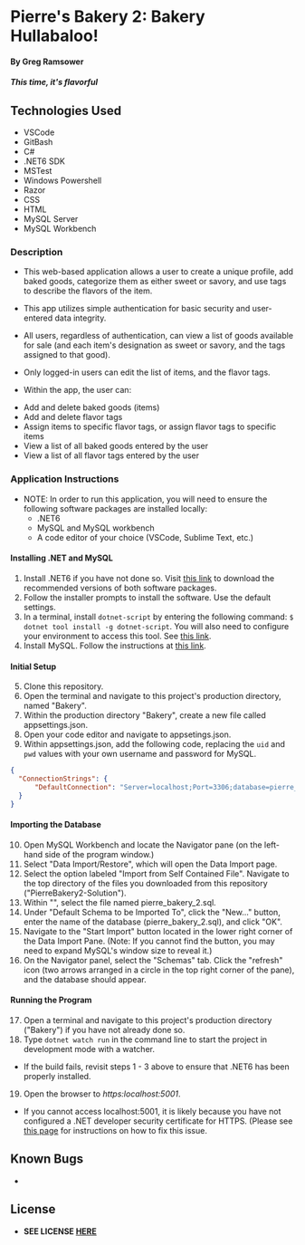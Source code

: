 # Pierre's Bakery 2: Bakery Hullabaloo!

#### By **Greg Ramsower**

##### *This time, it's flavorful*

## Technologies Used
* VSCode
* GitBash
* C#
* .NET6 SDK
* MSTest
* Windows Powershell
* Razor
* CSS
* HTML
* MySQL Server
* MySQL Workbench

### Description
* This web-based application allows a user to create a unique profile, add baked goods, categorize them as either sweet or savory, and use tags to describe the flavors of the item.
* This app utilizes simple authentication for basic security and user-entered data integrity.
* All users, regardless of authentication, can view a list of goods available for sale (and each item's designation as sweet or savory, and the tags assigned to that good).
* Only logged-in users can edit the list of items, and the flavor tags.

* Within the app, the user can:
- Add and delete baked goods (items)
- Add and delete flavor tags
- Assign items to specific flavor tags, or assign flavor tags to specific items
- View a list of all baked goods entered by the user
- View a list of all flavor tags entered by the user

### Application Instructions
* NOTE: In order to run this application, you will need to ensure the following software packages are installed locally:
  - .NET6
  - MySQL and MySQL workbench
  - A code editor of your choice (VSCode, Sublime Text, etc.)

#### Installing .NET and MySQL
1. Install .NET6 if you have not done so. Visit [this link](https://dotnet.microsoft.com/en-us/download/dotnet/6.0) to download the recommended versions of both software packages.
2. Follow the installer prompts to install the software. Use the default settings.
3. In a terminal, install `dotnet-script` by entering the following command: `$ dotnet tool install -g dotnet-script`. You will also need to configure your environment to access this tool. See [this link](https://www.learnhowtoprogram.com/c-and-net/getting-started-with-c/installing-dotnet-script).
4. Install MySQL.  Follow the instructions at [this link](https://www.learnhowtoprogram.com/c-and-net/getting-started-with-c/installing-and-configuring-mysql).

#### Initial Setup 
5. Clone this repository.
6. Open the terminal and navigate to this project's production directory, named "Bakery".
7. Within the production directory "Bakery", create a new file called appsettings.json.
8. Open your code editor and navigate to appsetings.json.
9. Within appsettings.json, add the following code, replacing the `uid` and `pwd` values with your own username and password for MySQL.

```json
{
  "ConnectionStrings": {
      "DefaultConnection": "Server=localhost;Port=3306;database=pierre_bakery_2;uid=[uid];pwd=[pwd];"
  }
}
```
#### Importing the Database 
10. Open MySQL Workbench and locate the Navigator pane (on the left-hand side of the program window.)
11. Select "Data Import/Restore", which will open the Data Import page.
12. Select the option labeled "Import from Self Contained File". Navigate to the top directory of the files you downloaded from this repository ("PierreBakery2-Solution").
13. Within "", select the file named pierre_bakery_2.sql.
14. Under "Default Schema to be Imported To", click the "New..." button, enter the name of the database (pierre_bakery_2.sql), and click "OK".
15. Navigate to the "Start Import" button located in the lower right corner of the Data Import Pane. (Note: If you cannot find the button, you may need to expand MySQL's window size to reveal it.)
16. On the Navigator panel, select the "Schemas" tab. Click the "refresh" icon (two arrows arranged in a circle in the top right corner of the pane), and the database should appear.

#### Running the Program
17. Open a terminal and navigate to this project's production directory ("Bakery") if you have not already done so.
18. Type `dotnet watch run` in the command line to start the project in development mode with a watcher.
* If the build fails, revisit steps 1 - 3 above to ensure that .NET6 has been properly installed.
19. Open the browser to _https:localhost:5001_. 
  * If you cannot access localhost:5001, it is likely because you have not configured a .NET developer security certificate for HTTPS. (Please see [this page](https://www.learnhowtoprogram.com/c-and-net-part-time/c-web-applications/redirecting-to-https-and-issuing-a-security-certificate) for instructions on how to fix this issue. 

## Known Bugs
* 

## License
* **SEE LICENSE [HERE](./LICENSE.txt)** 